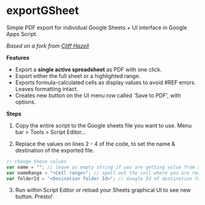 
# exportGSheet
Simple PDF export for individual Google Sheets + UI interface in Google Apps Script.

*Based on a fork from [Cliff Hazell](https://gist.github.com/ixhd/3660885)* 

**Features**
- Export a **single active spreadsheet** as PDF with one click. 
- Export either the full sheet or a highlighted range. 
- Exports formula-calculated cells as display values to avoid #REF errors. Leaves formatting intact.
- Creates new button on the UI menu row called 'Save to PDF', with options.


**Steps** 
1. Copy the entire script to the Google sheets file you want to use. 
    Menu bar > Tools > Script Editor...

2. Replace the values on lines 2 - 4 of the code, to set the name & destination of the exported file.
```javascript 
// change these values
var name = ""; // leave as empty string if you are getting value from a cell in ActiveSheet 
var nameRange = "<Cell range>"; // spell out the cell where you are reading the file name as, eg. "A1"
var folderId = "<Desination folder Id>"; // Google Id of destination folder, eg. "0B2_h6nTAN7gBU3ZLRFVkLmxVYkU"
```
3. Run within Script Editor or reload your Sheets graphical UI to see new button. Presto!
